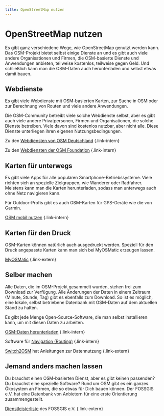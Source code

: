 ```yaml
---
title: OpenStreetMap nutzen
---
```


# OpenStreetMap nutzen

Es gibt ganz verschiedene Wege, wie OpenStreetMap genutzt werden kann. Das
OSM-Projekt bietet selbst einige Dienste an und es gibt auch viele andere
Organisationen und Firmen, die OSM-basierte Dienste und Anwendungen anbieten,
teilweise kostenlos, teilweise gegen Geld. Und schließlich kann man die
OSM-Daten auch herunterladen und selbst etwas damit bauen.

## Webdienste

Es gibt viele Webdienste mit OSM-basierten Karten, zur Suche in OSM oder
zur Berechnung von Routen und viele andere Anwendungen.

Die OSM-Community betreibt viele solche Webdienste selbst, aber es gibt auch
viele andere Privatpersonen, Firmen und Organisationen, die solche Dienste
betreiben. Viele davon sind kostenlos nutzbar, aber nicht alle.
Diese Dienste unterliegen ihren eigenen Nutzungsbedingungen.

Zu den [Webdiensten von OSM Deutschland](dienste-osm-de)
{.link-intern}

Zu den [Webdiensten der OSM Foundation](dienste-osm-org)
{.link-intern}

## Karten für unterwegs

Es gibt viele Apps für alle populären Smartphone-Betriebssysteme. Viele richten
sich an spezielle Zielgruppen, wie Wanderer oder Radfahrer. Meistens kann man
die Karten herunterladen, sodass man unterwegs auch ohne Netz navigieren kann.

Für Outdoor-Profis gibt es auch OSM-Karten für GPS-Geräte wie die von Garmin.

[OSM mobil nutzen](/nutzen/mobil/)
{.link-intern}

## Karten für den Druck

OSM-Karten können natürlich auch ausgedruckt werden. Speziell für den Druck
angepasste Karten kann man sich bei MyOSMatic erzeugen lassen.

[MyOSMatic](https://print.get-map.org/)
{.link-extern}

## Selber machen

Alle Daten, die im OSM-Projekt gesammelt wurden, stehen frei zum Download zur
Verfügung. Alle Änderungen der Daten in einem Zeitraum (Minute, Stunde, Tag)
gibt es ebenfalls zum Download. So ist es möglich, eine lokale, selbst
betriebene Datenbank mit OSM-Daten auf dem aktuellen Stand zu halten.

Es gibt jede Menge Open-Source-Software, die man selbst installieren kann,
um mit diesen Daten zu arbeiten.

[OSM-Daten herunterladen](/nutzen/daten/)
{.link-intern}

Software für [Navigation (Routing)](/nutzen/navigation/)
{.link-intern}

[Switch2OSM](https://switch2osm.org/) hat Anleitungen zur Datennutzung
{.link-extern}

## Jemand anders machen lassen

Du brauchst einen OSM-basierten Dienst, aber es gibt keinen passenden? Du
brauchst eine spezielle Software? Rund um OSM gibt es ein ganzes Ökosystem an
Firmen, die so etwas für Dich bauen können. Der FOSSGIS e.V. hat eine
Datenbank von Anbietern für eine erste Orientierung zusammengestellt.

[Dienstleisterliste](https://www.fossgis.de/dienstleister/) des FOSSGIS e.V.
{.link-extern}

